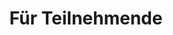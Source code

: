 --- 
layout: default 
title: Für Teilnehmende
weight: 4
isparent: true
# Parent dummy for dropdown parent
---